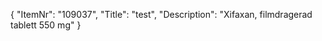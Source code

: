 {
  "ItemNr": "109037",
  "Title": "test",
  "Description": "Xifaxan, filmdragerad tablett 550 mg"
}